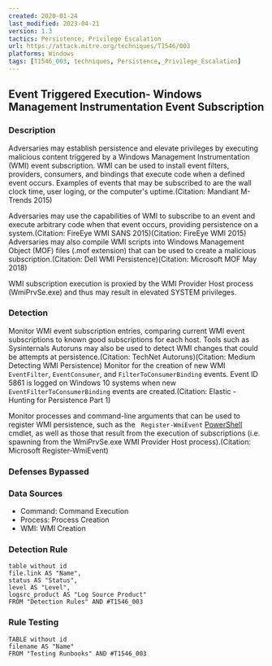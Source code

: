 ```yaml
---
created: 2020-01-24
last_modified: 2023-04-21
version: 1.3
tactics: Persistence, Privilege Escalation
url: https://attack.mitre.org/techniques/T1546/003
platforms: Windows
tags: [T1546_003, techniques, Persistence,_Privilege_Escalation]
---
```


## Event Triggered Execution- Windows Management Instrumentation Event Subscription

### Description

Adversaries may establish persistence and elevate privileges by executing malicious content triggered by a Windows Management Instrumentation (WMI) event subscription. WMI can be used to install event filters, providers, consumers, and bindings that execute code when a defined event occurs. Examples of events that may be subscribed to are the wall clock time, user loging, or the computer's uptime.(Citation: Mandiant M-Trends 2015)

Adversaries may use the capabilities of WMI to subscribe to an event and execute arbitrary code when that event occurs, providing persistence on a system.(Citation: FireEye WMI SANS 2015)(Citation: FireEye WMI 2015) Adversaries may also compile WMI scripts into Windows Management Object (MOF) files (.mof extension) that can be used to create a malicious subscription.(Citation: Dell WMI Persistence)(Citation: Microsoft MOF May 2018)

WMI subscription execution is proxied by the WMI Provider Host process (WmiPrvSe.exe) and thus may result in elevated SYSTEM privileges.

### Detection

Monitor WMI event subscription entries, comparing current WMI event subscriptions to known good subscriptions for each host. Tools such as Sysinternals Autoruns may also be used to detect WMI changes that could be attempts at persistence.(Citation: TechNet Autoruns)(Citation: Medium Detecting WMI Persistence) Monitor for the creation of new WMI <code>EventFilter</code>, <code>EventConsumer</code>, and <code>FilterToConsumerBinding</code> events. Event ID 5861 is logged on Windows 10 systems when new <code>EventFilterToConsumerBinding</code> events are created.(Citation: Elastic - Hunting for Persistence Part 1)

Monitor processes and command-line arguments that can be used to register WMI persistence, such as the <code> Register-WmiEvent</code> [PowerShell](https://attack.mitre.org/techniques/T1059/001) cmdlet, as well as those that result from the execution of subscriptions (i.e. spawning from the WmiPrvSe.exe WMI Provider Host process).(Citation: Microsoft Register-WmiEvent)

### Defenses Bypassed



### Data Sources

  - Command: Command Execution
  -  Process: Process Creation
  -  WMI: WMI Creation
### Detection Rule

```dataview
table without id
file.link AS "Name",
status AS "Status",
level AS "Level",
logsrc_product AS "Log Source Product"
FROM "Detection Rules" AND #T1546_003
```

### Rule Testing

```dataview
TABLE without id
filename AS "Name"
FROM "Testing Runbooks" AND #T1546_003
```
